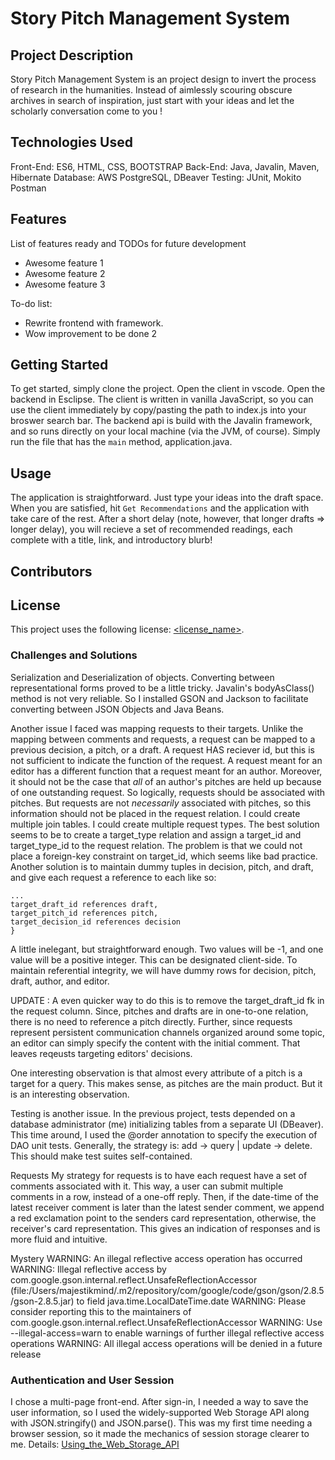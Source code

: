 # Story Pitch Management System 

## Project Description

Story Pitch Management System is an project design to invert the process of research in the humanities. Instead of aimlessly scouring 
obscure archives in search of inspiration, just start with your ideas and let the scholarly conversation come 
to you !

## Technologies Used

Front-End: ES6, HTML, CSS, BOOTSTRAP
Back-End:  Java, Javalin, Maven, Hibernate
Database:  AWS PostgreSQL, DBeaver
Testing:   JUnit, Mokito Postman

## Features

List of features ready and TODOs for future development
* Awesome feature 1
* Awesome feature 2
* Awesome feature 3

To-do list:
* Rewrite frontend with framework. 
* Wow improvement to be done 2

## Getting Started

To get started, simply clone the project. 
Open the client in vscode. Open the backend in Esclipse. 
The client is written in vanilla JavaScript, so you can 
use the client immediately by copy/pasting the path to 
index.js into your broswer search bar. The backend api
is build with the Javalin framework, and so runs directly
on your local machine (via the JVM, of course). Simply 
run the file that has the `main` method, application.java. 

## Usage

The application is straightforward. Just type your ideas into the draft space.
When you are satisfied, hit  `Get Recommendations` and the application with take
care of the rest. After a short delay (note, however, that longer drafts => longer delay), 
you will recieve a set of recommended readings, each complete with a title, link, and 
introductory blurb!

## Contributors


## License

This project uses the following license: [<license_name>](<link>).

### Challenges and Solutions 

Serialization and Deserialization of objects. 
Converting between representational forms proved
to be a little tricky. Javalin's bodyAsClass() method is not very reliable. So I installed 
GSON and Jackson to facilitate converting between JSON Objects and Java Beans. 

Another issue I faced was mapping requests to their targets. Unlike the mapping between comments and requests, a request can be mapped to a previous decision, a pitch, or a draft. A
request HAS reciever id, but this is not sufficient to indicate the function of the request. A request meant for an editor has a different function that a request meant for an author. Moreover, it should not be the case that *all* of an author's pitches are held up because of one outstanding request. So logically, requests should be associated with pitches. But requests are not *necessarily* associated with pitches, so this information should not be placed in the request relation. I could create multiple join tables. I could create multiple request types. The best solution seems to be to create a target_type relation and assign a target_id and target_type_id to the request relation. The problem is that we could not place a foreign-key constraint on target_id, which seems like bad practice. Another solution is to 
maintain dummy tuples in decision, pitch, and draft, and give each request a reference to each like so: 

	...
	target_draft_id references draft,
	target_pitch_id references pitch,
	target_decision_id references decision 
	}

A little inelegant, but straightforward enough. Two values will be -1, and one value will be a positive integer. This can be designated client-side. To maintain referential integrity, we will have dummy rows for decision, pitch, draft, author, and editor. 

UPDATE : A even quicker way to do this is to remove the target_draft_id fk in the request column. Since, 
pitches and drafts are in one-to-one relation, there is no need to reference a pitch directly. Further, since requests represent persistent communication channels organized around some topic, an editor can simply specify the content with the initial comment. That leaves reqeusts targeting editors' decisions. 



One interesting observation is that almost every attribute of a pitch is a target for a query. This makes sense, as pitches are the main product. But it is an interesting observation.


Testing is another issue. In the previous project, tests depended on a database administrator (me) initializing tables from a separate UI (DBeaver). This time around, I used the @order annotation to
specify the execution of DAO unit tests. Generally, the strategy is: add -> query | update -> delete. This should make test suites self-contained.

Requests
My strategy for requests is to have each request have a set of comments associated with it. This way, a user can submit multiple comments in a row, instead of a one-off reply. Then, if the date-time of the latest receiver comment is later than the latest sender comment, we append a red exclamation point to the senders card representation, otherwise, the receiver's card representation. This gives an indication of responses and is more fluid and intuitive. 






Mystery
WARNING: An illegal reflective access operation has occurred
WARNING: Illegal reflective access by com.google.gson.internal.reflect.UnsafeReflectionAccessor (file:/Users/majestikmind/.m2/repository/com/google/code/gson/gson/2.8.5/gson-2.8.5.jar) to field java.time.LocalDateTime.date
WARNING: Please consider reporting this to the maintainers of com.google.gson.internal.reflect.UnsafeReflectionAccessor
WARNING: Use --illegal-access=warn to enable warnings of further illegal reflective access operations
WARNING: All illegal access operations will be denied in a future release


### Authentication and User Session 
I chose a multi-page front-end. After sign-in, I needed a way to save the user information, so
I used the widely-supported Web Storage API along with JSON.stringify() and JSON.parse(). This was
my first time needing a browser session, so it made the mechanics of session storage clearer to me. 
Details: [Using_the_Web_Storage_API](https://developer.mozilla.org/en-US/docs/Web/API/Web_Storage_API/Using_the_Web_Storage_API) 
